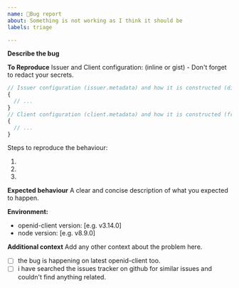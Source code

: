 ```yaml
---
name: 🐞Bug report
about: Something is not working as I think it should be
labels: triage

---
```


**Describe the bug**
<!-- A clear and concise description of what the bug is. -->


**To Reproduce**
Issuer and Client configuration: (inline or gist) - Don't forget to redact your secrets.
```js
// Issuer configuration (issuer.metadata) and how it is constructed (discovery or manual?)
{
  // ...
}
// Client configuration (client.metadata) and how it is constructed (fromUri or manual?)
{
  // ...
}
```

Steps to reproduce the behaviour:

1.  
2.  
3.  

**Expected behaviour**
A clear and concise description of what you expected to happen.

**Environment:**
 - openid-client version: [e.g. v3.14.0]
 - node version: [e.g. v8.9.0]

**Additional context**
Add any other context about the problem here.

 - [ ] the bug is happening on latest openid-client too.
 - [ ] i have searched the issues tracker on github for similar issues and couldn't find anything related.

